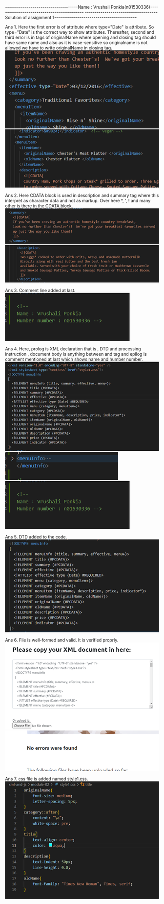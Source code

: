 
-------------------------------------Name : Vrushali Ponkia(n01530336)--------------------------------------------
-------------------------------------Solution of assignment 1------------------------------------------

Ans 1. Here the first error is of attribute where type="Date" is attribute. So type="Date" is the correct way to show attributes. Thereafter, second and third error is in tags of originalName where opening and closing tag should have same name and also as it is case-sensitive so originalname is not allowed we have to write originalName in closing tag.
![image info](../assets/1.png)
![image info](../assets/2.png)

Ans 2. Here CDATA block is used in description and summary tag where this interpret as character data and not as markup. Over here *, ', ! and many other is there in the CDATA block.
![image info](../assets/3.png)
![image info](../assets/4.png)

Ans 3. Comment line added at last.
![image info](../assets/5.png)

Ans 4. Here, prolog is XML declaration that is <?xml version="1.0" encoding="UTF-8" standalone="yes" ?>, DTD and processing instruction , document body is anything between <menuinfo> and </menuinfo> tag and epilog is comment mentioned at last which shows name and humber number.
![image info](../assets/6.png)
![image info](../assets/7.png)
![image info](../assets/5.png)

Ans 5. DTD added to the code.
![image info](../assets/8.png)

Ans 6. File is well-formed and valid. It is verified proprly. 
![image info](../assets/9.png)
![image info](../assets/10.png)

Ans 7. css file is added named style1.css.
![image info](../assets/11.png)